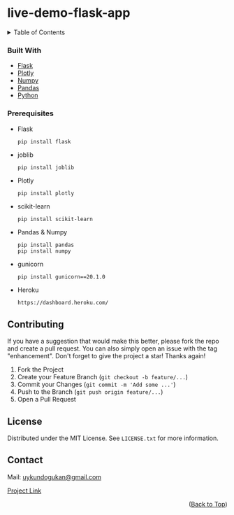 # live-demo-flask-app

<!-- TABLE OF CONTENTS -->
<details>
  <summary>Table of Contents</summary>
  <ol>
    <li>
      <ul>
        <li><a href="#built-with">Built With</a></li>
      </ul>
    </li>
    <li>
      <a>Getting Started</a>
      <ul>
        <a href="#prerequisites">Prerequisites</a>
      </ul>
    </li>
  </ol>
</details>

### Built With
* [Flask](https://flask.palletsprojects.com/en/2.1.x/)
* [Plotly](https://plotly.com/python/)
* [Numpy](https://numpy.org/)
* [Pandas](https://pandas.pydata.org/)
* [Python](https://www.python.org/)


### Prerequisites
* Flask
  ```
  pip install flask
  ```
* joblib
  ```
  pip install joblib
  ```
* Plotly
  ```sh
  pip install plotly
  ```
* scikit-learn
  ```
  pip install scikit-learn
  ```
* Pandas & Numpy
  ```
  pip install pandas
  pip install numpy
  ```
* gunicorn
  ```
  pip install gunicorn==20.1.0
  ```
* Heroku
  ```
  https://dashboard.heroku.com/
  ```

<!-- CONTRIBUTING -->
## Contributing

If you have a suggestion that would make this better, please fork the repo and create a pull request. You can also simply open an issue with the tag "enhancement".
Don't forget to give the project a star! Thanks again!

1. Fork the Project
2. Create your Feature Branch (`git checkout -b feature/...`)
3. Commit your Changes (`git commit -m 'Add some ...'`)
4. Push to the Branch (`git push origin feature/...`)
5. Open a Pull Request


<!-- LICENSE -->
## License

Distributed under the MIT License. See `LICENSE.txt` for more information.

<!-- CONTACT -->
## Contact

Mail: uykundogukan@gmail.com

[Project Link](https://github.com/dogukanuykun/live-demo-flask-app)

<p align="right">(<a href="#top">Back to Top</a>)</p>
